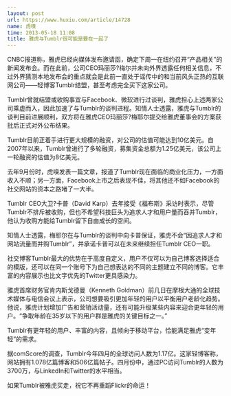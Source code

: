 ```yaml
---
layout: post
url: https://www.huxiu.com/article/14728
name: 虎嗅
time: 2013-05-18 11:08
title: 雅虎与Tumblr很可能是要在一起了
---
```

CNBC报道称，雅虎已经向媒体发布邀请函，确定下周一在纽约召开“产品相关”的新闻发布会。而在此前，公司CEO玛丽莎?梅尔并未向外界透露任何相关信息，不过外界猜测本地发布会的重点就会是此前一直处于谣传中的和当前风头正热的互联网公司――轻博客Tumblr结盟，甚至考虑完全买下这家公司。

Tumblr曾就结盟或收购事宜与Facebook、微软进行过谈判，雅虎担心上述两家公司乘虚而入，因此加速了与Tumblr的谈判进程。知情人士透露，雅虎与Tumblr的谈判目前进展顺利，双方将在雅虎CEO玛丽莎?梅耶尔提交给雅虎董事会的方案获批后正式对外公布结果。

Tumblr目前正着手进行更大规模的融资，对公司的估值可能达到10亿美元。自2007年以来，Tumblr曾进行了多轮融资，募集资金总额为1.25亿美元，该公司上一轮融资的估值为8亿美元。

去年9月份时，虎嗅发表一篇文章，报道了Tumblr现在面临的商业化压力，一方面收入不顺；另一方面，Facebook上市之后表现不佳，将其他还不如Facebook的社交网站的资本之路堵了一大半。

Tumblr CEO大卫?卡普（David Karp）去年接受《福布斯》采访时表示，尽管Tumblr不排斥被收购，但也不希望科技巨头为追求人才和用户量而吞并Tumblr，他认为收购方能给Tumblr留下自由成长的空间。

知情人士透露，梅耶尔在与Tumblr的谈判中向卡普保证，雅虎不会“因追求人才和网站流量而并购Tumblr”，并承诺卡普可以在未来继续担任Tumblr CEO一职。

社交博客Tumblr最大的优势在于高度自定义，用户不仅可以为自己博客选择适合的模版，还可以在同一个账号下为自己想表达的不同的主题建立不同的博客。它丰富的内容展示也比文字优先的Twitter更具感染力。

雅虎首席财务官肯内斯戈德曼（Kenneth Goldman）前几日在摩根大通的全球技术媒体与电信会议上表示，公司想要吸引更加年轻的用户以平衡用户老龄化趋势。他说，雅虎计划增加广告和营销活动量，还有可能升级某些内容来迎合更年轻的用户。“争取年龄在35岁以下的用户群是雅虎的关键目标之一。”

Tumblr有更年轻的用户、丰富的内容，且倾向于移动平台，恰能满足雅虎“变年轻”的需求。

据comScore的调查，Tumblr今年四月的全球访问人数为1.17亿。这家轻博客称，网站拥有1.078亿篇博客和506亿篇帖子。四月份中，通过PC访问Tumblr的人数为3700万，与LinkedIn和Twitter的水平相当。

如果Tumblr被雅虎买走，祝它不再重蹈Flickr的命运！

